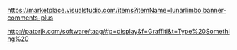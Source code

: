 https://marketplace.visualstudio.com/items?itemName=lunarlimbo.banner-comments-plus

http://patorjk.com/software/taag/#p=display&f=Graffiti&t=Type%20Something%20
